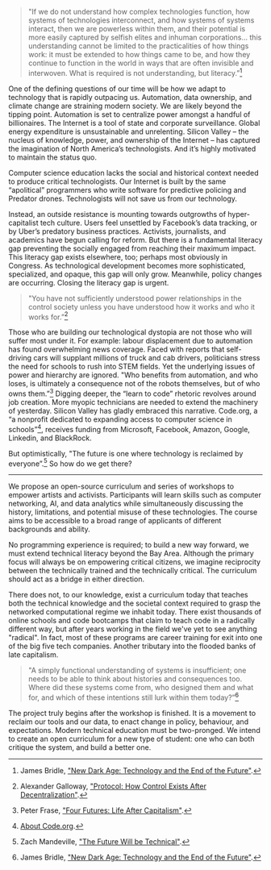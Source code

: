 > "If we do not understand how complex technologies function, how systems of technologies interconnect, and how systems of systems interact, then we are powerless within them, and their potential is more easily captured by selfish elites and inhuman corporations… this understanding cannot be limited to the practicalities of how things work: it must be extended to how things came to be, and how they continue to function in the world in ways that are often invisible and interwoven. What is required is not understanding, but literacy.”[^1]

One of the defining questions of our time will be how we adapt to technology that is rapidly outpacing us. Automation, data ownership, and climate change are straining modern society. We are likely beyond the tipping point. Automation is set to centralize power amongst a handful of billionaires. The Internet is a tool of state and corporate surveillance. Global energy expenditure is unsustainable and unrelenting. Silicon Valley – the nucleus of knowledge, power, and ownership of the Internet – has captured the imagination of North America’s technologists. And it’s highly motivated to maintain the status quo.

Computer science education lacks the social and historical context needed to produce critical technologists. Our Internet is built by the same “apolitical” programmers who write software for predictive policing and Predator drones. Technologists will not save us from our technology.

Instead, an outside resistance is mounting towards outgrowths of hyper-capitalist tech culture. Users feel unsettled by Facebook’s data tracking, or by Uber’s predatory business practices. Activists, journalists, and academics have begun calling for reform. But there is a fundamental literacy gap preventing the socially engaged from reaching their maximum impact. This literacy gap exists elsewhere, too; perhaps most obviously in Congress. As technological development becomes more sophisticated, specialized, and opaque, this gap will only grow. Meanwhile, policy changes are occurring. Closing the literacy gap is urgent.

> "You have not sufficiently understood power relationships in the control society unless you have understood how it works and who it works for.”[^2]

Those who are building our technological dystopia are not those who will suffer most under it. For example: labour displacement due to automation has found overwhelming news coverage. Faced with reports that self-driving cars will supplant millions of truck and cab drivers, politicians stress the need for schools to rush into STEM fields. Yet the underlying issues of power and hierarchy are ignored. "Who benefits from automation, and who loses, is ultimately a consequence not of the robots themselves, but of who owns them.”[^3] Digging deeper, the “learn to code” rhetoric revolves around job creation. More myopic technicians are needed to extend the machinery of yesterday. Silicon Valley has gladly embraced this narrative. Code.org, a “a nonprofit dedicated to expanding access to computer science in schools”[^4], receives funding from Microsoft, Facebook, Amazon, Google, Linkedin, and BlackRock.

But optimistically, "The future is one where technology is reclaimed by everyone”.[^5] So how do we get there?

---

We propose an open-source curriculum and series of workshops to empower artists and activists. Participants will learn skills such as computer networking, AI, and data analytics while simultaneously discussing the history, limitations, and potential misuse of these technologies. The course aims to be accessible to a broad range of applicants of different backgrounds and ability.

No programming experience is required; to build a new way forward, we must extend technical literacy beyond the Bay Area. Although the primary focus will always be on empowering critical citizens, we imagine reciprocity between the technically trained and the technically critical. The curriculum should act as a bridge in either direction.

There does not, to our knowledge, exist a curriculum today that teaches both the technical knowledge and the societal context required to grasp the networked computational regime we inhabit today. There exist thousands of online schools and code bootcamps that claim to teach code in a radically different way, but after years working in the field we've yet to see anything "radical". In fact, most of these programs are career training for exit into one of the big five tech companies. Another tributary into the flooded banks of late capitalism.

> "A simply functional understanding of systems is insufficient; one needs to be able to think about histories and consequences too. Where did these systems come from, who designed them and what for, and which of these intentions still lurk within them today?”[^6]

The project truly begins after the workshop is finished. It is a movement to reclaim our tools and our data, to enact change in policy, behaviour, and expectations. Modern technical education must be two-pronged. We intend to create an open curriculum for a new type of student: one who can both critique the system, and build a better one.


[^1]: James Bridle, ["New Dark Age: Technology and the End of the Future"](https://www.versobooks.com/books/2698-new-dark-age).

[^2]: Alexander Galloway, ["Protocol: How Control Exists After Decentralization"](https://mitpress.mit.edu/books/protocol).

[^3]: Peter Frase, ["Four Futures: Life After Capitalism"](https://www.versobooks.com/books/1847-four-futures).

[^4]: [About Code.org](https://code.org/about).

[^5]: Zach Mandeville, ["The Future Will be Technical"](https://coolguy.website/writing/the-future-will-be-technical/background().html).

[^6]: James Bridle, ["New Dark Age: Technology and the End of the Future"](https://www.versobooks.com/books/2698-new-dark-age).
